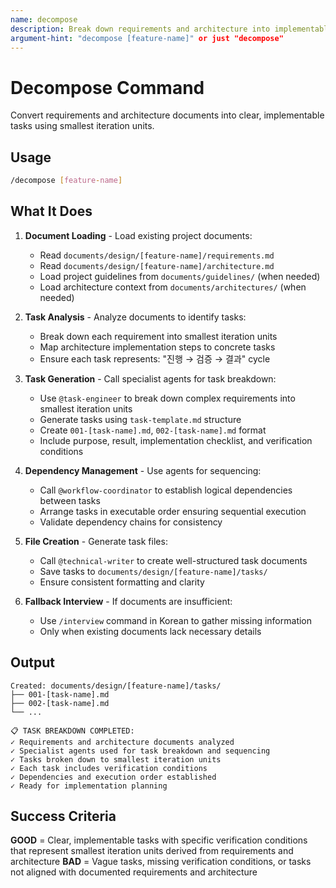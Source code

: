 ```yaml
---
name: decompose
description: Break down requirements and architecture into implementable tasks
argument-hint: "decompose [feature-name]" or just "decompose"
---
```


# Decompose Command

Convert requirements and architecture documents into clear, implementable tasks using smallest iteration units.

## Usage

```bash
/decompose [feature-name]
```

## What It Does

1. **Document Loading** - Load existing project documents:
   - Read `documents/design/[feature-name]/requirements.md`
   - Read `documents/design/[feature-name]/architecture.md`
   - Load project guidelines from `documents/guidelines/` (when needed)
   - Load architecture context from `documents/architectures/` (when needed)

2. **Task Analysis** - Analyze documents to identify tasks:
   - Break down each requirement into smallest iteration units
   - Map architecture implementation steps to concrete tasks
   - Ensure each task represents: "진행 → 검증 → 결과" cycle

3. **Task Generation** - Call specialist agents for task breakdown:
   - Use `@task-engineer` to break down complex requirements into smallest iteration units
   - Generate tasks using `task-template.md` structure
   - Create `001-[task-name].md`, `002-[task-name].md` format
   - Include purpose, result, implementation checklist, and verification conditions

4. **Dependency Management** - Use agents for sequencing:
   - Call `@workflow-coordinator` to establish logical dependencies between tasks
   - Arrange tasks in executable order ensuring sequential execution
   - Validate dependency chains for consistency

5. **File Creation** - Generate task files:
   - Call `@technical-writer` to create well-structured task documents
   - Save tasks to `documents/design/[feature-name]/tasks/`
   - Ensure consistent formatting and clarity

6. **Fallback Interview** - If documents are insufficient:
   - Use `/interview` command in Korean to gather missing information
   - Only when existing documents lack necessary details

## Output

```text
Created: documents/design/[feature-name]/tasks/
├── 001-[task-name].md
├── 002-[task-name].md
└── ...

📋 TASK BREAKDOWN COMPLETED:
✓ Requirements and architecture documents analyzed
✓ Specialist agents used for task breakdown and sequencing
✓ Tasks broken down to smallest iteration units
✓ Each task includes verification conditions
✓ Dependencies and execution order established
✓ Ready for implementation planning
```

## Success Criteria

**GOOD** = Clear, implementable tasks with specific verification conditions that represent smallest iteration units derived from requirements and architecture
**BAD** = Vague tasks, missing verification conditions, or tasks not aligned with documented requirements and architecture
